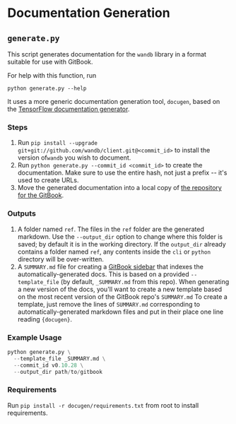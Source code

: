 # Documentation Generation

## `generate.py`

This script generates documentation for the `wandb` library
in a format suitable for use with GitBook.

For help with this function, run

```text
python generate.py --help
```

It uses a more generic documentation generation tool,
`docugen`,
based on the
[TensorFlow documentation generator](https://www.github.com/tensorflow/docs).

### Steps

1. Run `pip install --upgrade git+git://github.com/wandb/client.git@<commit_id>`
to install the version of`wandb` you wish to document.
2. Run `python generate.py --commit_id <commit_id>` to create the documentation.
Make sure to use the entire hash, not just a prefix -- it's used to create URLs.
3. Move the generated documentation into a local copy of
[the repository for the GitBook](https://www.github.com/).

### Outputs

1. A folder named `ref`.
The files in the `ref` folder are the generated markdown.
Use the `--output_dir` option to change where this folder is saved;
by default it is in the working directory.
If the `output_dir` already contains a folder named `ref`,
any contents inside the `cli` or `python` directory will be over-written.
2. A `SUMMARY.md` file for creating a
[GitBook sidebar](https://docs.gitbook.com/integrations/github/content-configuration#summary)
that indexes the automatically-generated docs.
This is based on a provided `--template_file`
\(by default, `_SUMMARY.md` from this repo\).
When generating a new version of the docs,
you'll want to create a new template based on
the most recent version of the GitBook repo's `SUMMARY.md`
To create a template, just remove the lines of `SUMMARY.md`
corresponding to automatically-generated
markdown files and put in their place one line reading `{docugen}`.

### Example Usage

```python
python generate.py \
  --template_file _SUMMARY.md \
  --commit_id v0.10.28 \
  --output_dir path/to/gitbook
```

### Requirements

Run `pip install -r docugen/requirements.txt` from root to install requirements.
